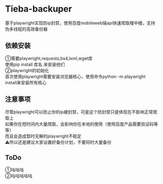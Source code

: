 # Tieba-backuper
基于playwright实现防ip封禁，使用百度mobileweb端api快速爬取楼中楼，支持伪多线程的高效备份器
## 依赖安装
①需要playwright,requests,bs4,lxml,wget库  
使用pip install 库名 来安装他们  
②playwright的初始化  
首次使用playwright需要安装浏览器核心，使用命令python -m playwright install来安装所有核心  
## 注意事项
尽管playwright可以防止你的ip被封禁，可是这个防封禁只是体现在不影响正常爬取上  
如果你在短时间内大量爬取，会影响你在本地的使用（使用百度产品需要验证码等等）  
而且会造成暂时无解的playwright不稳定  
⚠所以还是建议大家设置好备份计划，不要同时大量备份  
## ToDo
①咕咕咕  
②咕咕咕咕咕 
